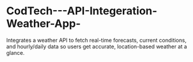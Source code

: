 # CodTech---API-Integeration-Weather-App-
Integrates a weather API to fetch real-time forecasts, current conditions, and hourly/daily data so users get accurate, location-based weather at a glance.

